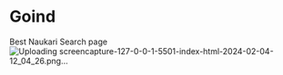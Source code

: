 # Goind
 Best Naukari Search page
![Uploading screencapture-127-0-0-1-5501-index-html-2024-02-04-12_04_26.png…]()

